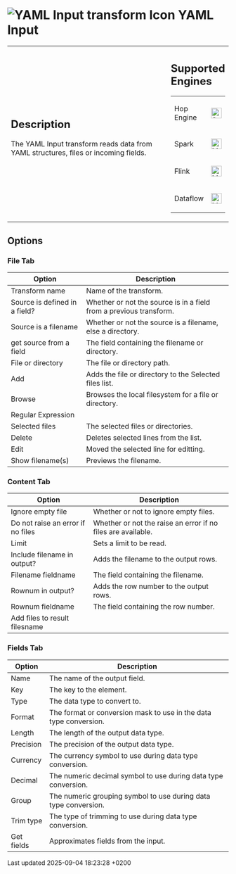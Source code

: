 <div id="header">

# <span class="image image-doc-icon">![YAML Input transform Icon](../assets/images/transforms/icons/yamlinput.svg)</span> YAML Input

</div>

<div id="content">

<div id="preamble">

<div class="sectionbody">

<table>
<colgroup>
<col style="width: 75%" />
<col style="width: 25%" />
</colgroup>
<tbody>
<tr class="odd">
<td><div class="content">
<div class="sect1">
<h2 id="_description">Description</h2>
<div class="sectionbody">
<div class="paragraph">
<p>The YAML Input transform reads data from YAML structures, files or incoming fields.</p>
</div>
</div>
</div>
</div></td>
<td><div class="content">
<div class="sect1">
<h2 id="_supported_engines">Supported Engines</h2>
<div class="sectionbody">
<table>
<tbody>
<tr class="odd">
<td><p>Hop Engine</p></td>
<td><div class="content">
<div class="paragraph">
<p><span class="image"><img src="../assets/images/check_mark.svg" alt="Supported" width="24" /></span></p>
</div>
</div></td>
</tr>
<tr class="even">
<td><p>Spark</p></td>
<td><div class="content">
<div class="paragraph">
<p><span class="image"><img src="../assets/images/question_mark.svg" alt="Maybe Supported" width="24" /></span></p>
</div>
</div></td>
</tr>
<tr class="odd">
<td><p>Flink</p></td>
<td><div class="content">
<div class="paragraph">
<p><span class="image"><img src="../assets/images/question_mark.svg" alt="Maybe Supported" width="24" /></span></p>
</div>
</div></td>
</tr>
<tr class="even">
<td><p>Dataflow</p></td>
<td><div class="content">
<div class="paragraph">
<p><span class="image"><img src="../assets/images/question_mark.svg" alt="Maybe Supported" width="24" /></span></p>
</div>
</div></td>
</tr>
</tbody>
</table>
</div>
</div>
</div></td>
</tr>
</tbody>
</table>

</div>

</div>

<div class="sect1">

## Options

<div class="sectionbody">

<div class="sect2">

### File Tab

| Option                        | Description                                                        |
| ----------------------------- | ------------------------------------------------------------------ |
| Transform name                | Name of the transform.                                             |
| Source is defined in a field? | Whether or not the source is in a field from a previous transform. |
| Source is a filename          | Whether or not the source is a filename, else a directory.         |
| get source from a field       | The field containing the filename or directory.                    |
| File or directory             | The file or directory path.                                        |
| Add                           | Adds the file or directory to the Selected files list.             |
| Browse                        | Browses the local filesystem for a file or directory.              |
| Regular Expression            |                                                                    |
| Selected files                | The selected files or directories.                                 |
| Delete                        | Deletes selected lines from the list.                              |
| Edit                          | Moved the selected line for editting.                              |
| Show filename(s)              | Previews the filename.                                             |

</div>

<div class="sect2">

### Content Tab

| Option                            | Description                                                  |
| --------------------------------- | ------------------------------------------------------------ |
| Ignore empty file                 | Whether or not to ignore empty files.                        |
| Do not raise an error if no files | Whether or not the raise an error if no files are available. |
| Limit                             | Sets a limit to be read.                                     |
| Include filename in output?       | Adds the filename to the output rows.                        |
| Filename fieldname                | The field containing the filename.                           |
| Rownum in output?                 | Adds the row number to the output rows.                      |
| Rownum fieldname                  | The field containing the row number.                         |
| Add files to result filesname     |                                                              |

</div>

<div class="sect2">

### Fields Tab

| Option     | Description                                                       |
| ---------- | ----------------------------------------------------------------- |
| Name       | The name of the output field.                                     |
| Key        | The key to the element.                                           |
| Type       | The data type to convert to.                                      |
| Format     | The format or conversion mask to use in the data type conversion. |
| Length     | The length of the output data type.                               |
| Precision  | The precision of the output data type.                            |
| Currency   | The currency symbol to use during data type conversion.           |
| Decimal    | The numeric decimal symbol to use during data type conversion.    |
| Group      | The numeric grouping symbol to use during data type conversion.   |
| Trim type  | The type of trimming to use during data type conversion.          |
| Get fields | Approximates fields from the input.                               |

</div>

</div>

</div>

</div>

<div id="footer">

<div id="footer-text">

Last updated 2025-09-04 18:23:28 +0200

</div>

</div>
